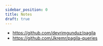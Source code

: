 ```yaml
---
sidebar_position: 0
title: Notes
draft: true
---
```

- https://github.com/devrimgunduz/pagila
- https://github.com/Jkremr/pagila-queries